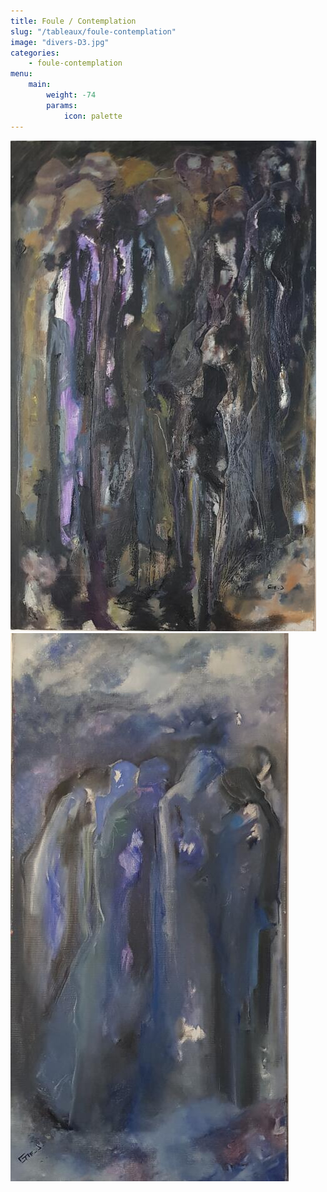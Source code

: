 ```yaml
---
title: Foule / Contemplation 
slug: "/tableaux/foule-contemplation"
image: "divers-D3.jpg"
categories:
    - foule-contemplation
menu:
    main: 
        weight: -74
        params:
            icon: palette
---
```


![La Foule Ref A1 116x73](foule-contemplation-A1.jpg) ![Contemplation Ref A2 100X50](foule-contemplation-A2.jpg) 



